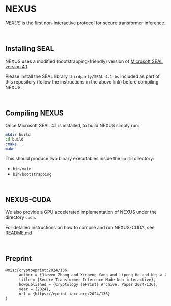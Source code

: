 # NEXUS
*NEXUS* is the first non-interactive protocol for secure transformer inference.

<br/>

## Installing SEAL
NEXUS uses a modified (bootstrapping-friendly) version of [Microsoft SEAL version 4.1](https://github.com/microsoft/SEAL/tree/4.1.2).

Please install the SEAL library `thirdparty/SEAL-4.1-bs` included as part of this repository (follow the instructions in the above link) before compiling NEXUS.

<br/>

## Compiling NEXUS
Once Microsoft SEAL 4.1 is installed, to build NEXUS simply run:

```bash
mkdir build
cd build
cmake ..
make
```

This should produce two binary executables inside the `build` directory:
- `bin/main`
- `bin/bootstrapping`

<br/>

## NEXUS-CUDA
We also provide a GPU accelerated implementation of NEXUS under the directory `cuda`.

For detailed instructions on how to compile and run NEXUS-CUDA, see [README.md](https://github.com/Kevin-Zh-CS/NEXUS/tree/main/cuda/README.md)

<br/>

## Preprint
```tex
@misc{cryptoeprint:2024/136,
      author = {Jiawen Zhang and Xinpeng Yang and Lipeng He and Kejia Chen and Wen-jie Lu and Yinghao Wang and Xiaoyang Hou and Jian Liu and Kui Ren and Xiaohu Yang},
      title = {Secure Transformer Inference Made Non-interactive},
      howpublished = {Cryptology {ePrint} Archive, Paper 2024/136},
      year = {2024},
      url = {https://eprint.iacr.org/2024/136}
}
```
